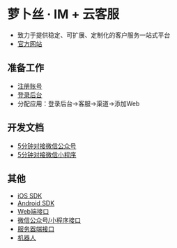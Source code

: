 # 萝卜丝 · IM + 云客服

- 致力于提供稳定、可扩展、定制化的客户服务一站式平台
- [官方网站](https://www.bytedesk.com)

## 准备工作

- [注册账号](https://www.bytedesk.com/antv/user/login)
- [登录后台](https://www.bytedesk.com/admin#/login)
- 分配应用：登录后台->客服->渠道->添加Web

## 开发文档

- [5分钟对接微信公众号](https://github.com/Bytedesk/bytedesk-wechat/wiki/5%E5%88%86%E9%92%9F%E5%AF%B9%E6%8E%A5%E5%BE%AE%E4%BF%A1%E5%85%AC%E4%BC%97%E5%8F%B7)
- [5分钟对接微信小程序](https://github.com/Bytedesk/bytedesk-wechat/wiki/5%E5%88%86%E9%92%9F%E5%AF%B9%E6%8E%A5%E5%BE%AE%E4%BF%A1%E5%B0%8F%E7%A8%8B%E5%BA%8F)

## 其他

- [iOS SDK](https://github.com/bytedesk/bytedesk-ios)
- [Android SDK](https://github.com/bytedesk/bytedesk-android)
- [Web端接口](https://github.com/bytedesk/bytedesk-web)
- [微信公众号/小程序接口](https://github.com/bytedesk/bytedesk-wechat)
- [服务器端接口](https://github.com/bytedesk/bytedesk-server)
- [机器人](https://github.com/bytedesk/bytedesk-chatbot)
